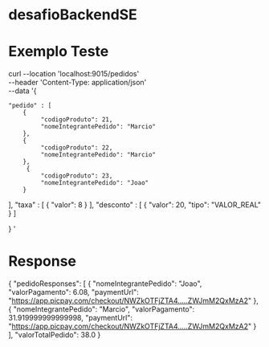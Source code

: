 # desafioBackendSE

# Exemplo Teste

curl --location 'localhost:9015/pedidos' \
--header 'Content-Type: application/json' \
--data '{

    "pedido" : [
        {
             "codigoProduto": 21,
             "nomeIntegrantePedido": "Marcio"
        },
        {
             "codigoProduto": 22,
             "nomeIntegrantePedido": "Marcio"
        },
		 {
             "codigoProduto": 23,
             "nomeIntegrantePedido": "Joao"
        }
   ],
   "taxa" : [
        {
             "valor": 8
        }
   ],
   "desconto" : [
        {
             "valor": 20,
             "tipo": "VALOR_REAL"
        }
   ]

}
'

# Response

{
    "pedidoResponses": [
        {
            "nomeIntegrantePedido": "Joao",
            "valorPagamento": 6.08,
            "paymentUrl": "https://app.picpay.com/checkout/NWZkOTFjZTA4.....ZWJmM2QxMzA2"
        },
        {
            "nomeIntegrantePedido": "Marcio",
            "valorPagamento": 31.919999999999998,
            "paymentUrl": "https://app.picpay.com/checkout/NWZkOTFjZTA4.....ZWJmM2QxMzA2"
        }
    ],
    "valorTotalPedido": 38.0
}